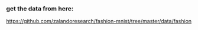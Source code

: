 ### get the data from here:

https://github.com/zalandoresearch/fashion-mnist/tree/master/data/fashion
